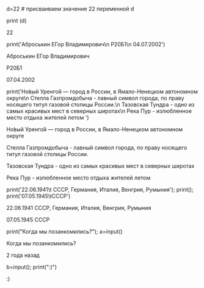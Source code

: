 d=22 # присваиваем значение 22 переменной d

print (d)

22

print('Аброськин ЕГор Владимирович\n Р20Б1\n 04.07.2002')

Аброськин ЕГор Владимирович

Р20Б1

07.04.2002

print('Но́вый Уренго́й — город в России, в Ямало-Ненецком автономном округе\n Стелла Газпромдобыча - лавный символ города, по праву носящего титул газовой столицы России.\n Тазовская Тундра - одно из самых красивых мест в северных широтах\n Река Пур - излюбленное место отдыха жителей летом ')

Но́вый Уренго́й — город в России, в Ямало-Ненецком автономном округе

Стелла Газпромдобыча - лавный символ города, по праву носящего титул газовой столицы России.

Тазовская Тундра - одно из самых красивых мест в северных широтах

Река Пур - излюбленное место отдыха жителей летом 

print('22.06.1941\t СССР, Германия, Италия, Венгрия, Румыния'); print(); print('07.05.1945\tСССР')

22.06.1941       СССР, Германия, Италия, Венгрия, Румыния



07.05.1945      СССР

print("Когда мы позанкомились?"); a=input()

Когда мы позанкомились?

2 года назад

b=input(); print(":)")

:)
